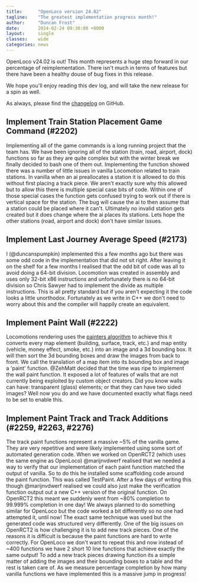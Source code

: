 ```yaml
---
title:      "OpenLoco version 24.02"
tagline:    "The greatest implementation progress month!"
author:     "Duncan Frost"
date:       2024-02-24 09:30:00 +0000
layout:     single
classes:    wide
categories: news
---
```


OpenLoco v24.02 is out! This month represents a huge step forward in our percentage of
reimplementation. There isn't much in terms of features but there have been a healthy douse of
bug fixes in this release.

We hope you'll enjoy reading this dev log, and will take the new release for a spin as well.

As always, please find the
[changelog](https://github.com/OpenLoco/OpenLoco/blob/v24.02/CHANGELOG.md)
on GitHub.

## Implement Train Station Placement Game Command (#2202)

Implementing all of the game commands is a long running project that the team has. We have been
ignoring all of the station (train, road, airport, dock) functions so far as they are quite
complex but with the winter break we finally decided to bash one of them out. Implementing the
function showed there was a number of little issues in vanilla Locomotion related to train
stations. In vanilla when an ai preallocates a station it is allowed to do this without first
placing a track piece. We aren't exactly sure why this allowed but to allow this there is
multiple special case bits of code. Within one of those special cases the function gets confused
trying to work out if there is vertical space for the station. The bug will cause the ai to then
assume that a station could be placed where it can't. Ultimately no invalid station gets created
but it does change where the ai places its stations. Lets hope the other stations (road, airport
and dock) don't have similar issues.

## Implement Last Journey Average Speed (#2173)

I (@duncanspumpkin) implemented this a few months ago but there was some odd code in the
implementation that did not sit right. After leaving it on the shelf for a few months I realised
that the odd bit of code was all to avoid doing a 64-bit division. Locomotion was created in
assembly and uses only 32-bit x86 instructions and unfortunately there is no 64-bit division so
Chris Sawyer had to implement the divide as multiple instructions. This is all pretty standard but
if you aren't expecting it the code looks a little unorthodox. Fortunately as we write in C++ we
don't need to worry about this and the compiler will happily create an equivalent.

## Implement Paint Wall (#2222)

Locomotions rendering uses the [painters algorithm](https://en.wikipedia.org/wiki/Painter%27s_algorithm)
to achieve this it converts every map element (building, surface, track, etc.) and map entity
(vehicle, money effect, smoke, etc.) into an image and a 3d bounding box. It will then sort the
3d bounding boxes and draw the images from back to front. We call the translation of a map item
into its bounding box and image a 'paint' function. @ZehMatt decided that the time was ripe to
implement the wall paint function. It exposed a lot of features of walls that are not currently
being exploited by custom object creators. Did you know walls can have: transparent (glass)
elements; or that they can have two sided images? Well now you do and we have documented exactly
what flags need to be set to enable this.

## Implement Paint Track and Track Additions (#2259, #2263, #2276)

The track paint functions represent a massive ~5% of the vanilla game. They are very repetitive
and were likely implemented using some sort of automated generation code. When we worked on
OpenRCT2 (which uses the same engine as OpenLoco) @marijnvdwerf realised that we needed a way to
verify that our implementation of each paint function matched the output of vanilla. So to do this
he installed some scaffolding code around the paint function. This was called TestPaint. After a
few days of writing this though @marijnvdwerf realised we could also just make the verification
function output out a new C++ version of the original function. On OpenRCT2 this meant we suddenly
went from ~80% completion to 99.999% completion in one day! We always planned to do something
similar for OpenLoco but the code worked a bit differently so no one had attempted it, until now!
The exact same technique was used but the generated code was structured very differently. One of
the big issues on OpenRCT2 is how challenging it is to add new track pieces. One of the reasons
it is difficult is because the paint functions are hard to write correctly. For OpenLoco we don't
want to repeat this and now instead of ~400 functions we have 2 short 10 line functions that achieve
exactly the same output! To add a new track pieces drawing function its a simple matter of adding
the images and their bounding boxes to a table and the rest is taken care of. As we measure
percentage completion by how many vanilla functions we have implemented this is a massive jump in
progress!
